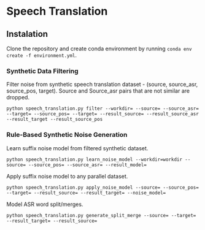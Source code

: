 # Speech Translation

## Instalation
Clone the repository and create conda environment by running `conda env create -f environment.yml`.

### Synthetic Data Filtering
Filter noise from synthetic speech translation dataset - (source, source_asr, source_pos, target). Source and Source_asr pairs that are not similar are dropped.

`python speech_translation.py filter --workdir= --source= --source_asr= --target= --source_pos= --target=
--result_source= --result_source_asr --result_target --result_source_pos`

### Rule-Based Synthetic Noise Generation
Learn suffix noise model from filtered synthetic dataset.

`python speech_translation.py learn_noise_model --workdir=workdir --source= --source_pos= --source_asr= --result_model=`

Apply suffix noise model to any parallel dataset.

`python speech_translation.py apply_noise_model --source= --source_pos= --target= --result_source= --result_target= --noise_model=`

Model ASR word split/merges.

`python speech_translation.py generate_split_merge --source= --target= --result_target= --result_source=`
